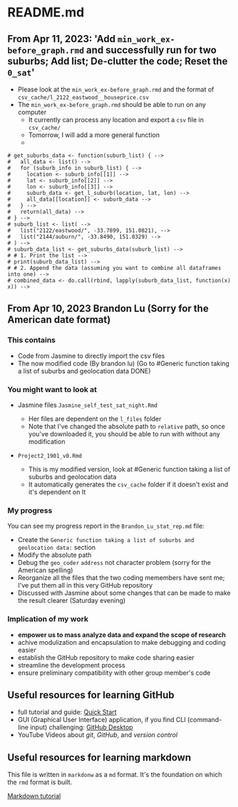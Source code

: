 # README.md

## From Apr 11, 2023: 'Add `min_work_ex-before_graph.rmd` and successfully run for two suburbs; Add list; De-clutter the code; Reset the `0_sat`'
- Please look at the `min_work_ex-before_graph.rmd` and the format of `csv_cache/l_2122_eastwood__houseprice.csv`
- The `min_work_ex-before_graph.rmd` should be able to run on any computer
    - It currently can process any location and export a `csv` file in `csv_cache/`
    - Tomorrow, I will add a more general function
    - 
```
# get_suburbs_data <- function(suburb_list) { -->
#   all_data <- list() -->
#   for (suburb_info in suburb_list) { -->
#     location <- suburb_info[[1]] -->
#     lat <- suburb_info[[2]] -->
#     lon <- suburb_info[[3]] -->
#     suburb_data <- get_l_suburb(location, lat, lon) -->
#     all_data[[location]] <- suburb_data -->
#   } -->
#   return(all_data) -->
# } -->
# suburb_list <- list( -->
#   list("2122/eastwood/", -33.7899, 151.0821), -->
#   list("2144/auburn/", -33.8490, 151.0329) -->
# ) -->
# suburb_data_list <- get_suburbs_data(suburb_list) -->
# # 1. Print the list -->
# print(suburb_data_list) -->
# # 2. Append the data (assuming you want to combine all dataframes into one) -->
# combined_data <- do.call(rbind, lapply(suburb_data_list, function(x) x)) -->
```
## From Apr 10, 2023 **Brandon Lu** (Sorry for the American date format) 

### This contains
- Code from Jasmine to directly import the csv files
- The now modified code (By brandon lu)
(Go to #Generic function taking a list of suburbs and geolocation data DONE)

### You might want to look at
- Jasmine files `Jasmine_self_test_sat_night.Rmd`
    - Her files are dependent on the `l_files` folder
    - Note that I've changed the absolute path to `relative` path, so once you've downloaded it, you should be able to run with without any modification

- `Project2_1901_v0.Rmd`
    - This is my modified version, look at #Generic function taking a list of suburbs and geolocation data 
    - It automatically generates the `csv_cache` folder if it doesn't exist and it's dependent on It

### My progress
You can see my progress report in the `Brandon_Lu_stat_rep.md` file:
- Create the `Generic function taking a list of suburbs and geolocation data:` section
- Modify the absolute path
- Debug the `geo_coder` `address` not character problem (sorry for the American spelling)
- Reorganize all the files that the two coding memembers have sent me; I've put them all in this very GitHub repository
- Discussed with Jasmine about some changes that can be made to make the result clearer (Saturday evening)

### Implication of my work
- **empower us to mass analyze data and expand the scope of research**
- achive modulization and encapsulation to make debugging and coding easier
- establish the GitHub repository to make code sharing easier
- streamline the development process
- ensure preliminary compatibility with other group member's code

## Useful resources for learning GitHub
- full tutorial and guide: [Quick Start](https://docs.github.com/en/get-started/quickstart)
- GUI (Graphical User Interface) application, if you find CLI (command-line input) challenging: [GitHub Desktop](https://www.google.com/url?sa=t&rct=j&q=&esrc=s&source=web&cd=&ved=2ahUKEwjK7JW53Z_-AhWIsVYBHTqDCQQQFnoECAcQAQ&url=https%3A%2F%2Fdesktop.github.com%2F&usg=AOvVaw3Q4aArCExy0qKbKQYeMfD4)
- YouTube Videos about *git*, *GitHub*, and *version control*

## Useful resources for learning markdown
This file is written in `markdonw` as a `md` format. It's the foundation on which the `rmd` format is built. 

[Markdown tutorial](https://www.markdowntutorial.com/lesson/1/)
